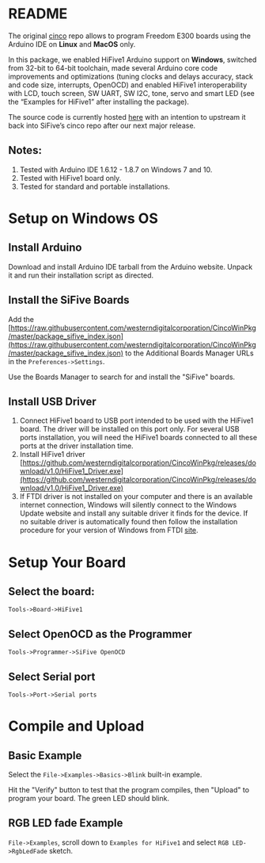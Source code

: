 # README

The original [cinco](https://github.com/sifive/cinco) repo allows to program Freedom E300 boards using the Arduino IDE on **Linux** and **MacOS** only.

In this package, we enabled HiFive1 Arduino support on **Windows**, switched from 32-bit to 64-bit toolchain, made several Arduino core code improvements and optimizations (tuning clocks and delays accuracy, stack and code size, interrupts, OpenOCD) and enabled HiFive1 interoperability with LCD, touch screen, SW UART, SW I2C, tone, servo and smart LED (see the “Examples for HiFive1” after installing the package).

The source code is currently hosted [here](https://github.com/westerndigitalcorporation/cinco/tree/SeptemberUpdate) with an intention to upstream it back into SiFive’s cinco repo after our next major release.

## Notes:
1. Tested with Arduino IDE 1.6.12 - 1.8.7 on Windows 7 and 10.
2. Tested with HiFive1 board only.
3. Tested for standard and portable installations.

# Setup on Windows OS

## Install Arduino

Download and install Arduino IDE tarball from the Arduino website. Unpack it and run their installation script as directed.

## Install the SiFive Boards

Add the [https://raw.githubusercontent.com/westerndigitalcorporation/CincoWinPkg/master/package_sifive_index.json](https://raw.githubusercontent.com/westerndigitalcorporation/CincoWinPkg/master/package_sifive_index.json)
to the Additional Boards Manager URLs in the `Preferences->Settings`.

Use the Boards Manager to search for and install the "SiFive" boards.

## Install USB Driver

1. Connect HiFive1 board to USB port intended to be used with the HiFive1 board. The driver will be installed on this port only. For several USB ports installation, you will need the HiFive1 boards connected to all these ports at the driver installation time.
2. Install HiFive1 driver [https://github.com/westerndigitalcorporation/CincoWinPkg/releases/download/v1.0/HiFive1_Driver.exe](https://github.com/westerndigitalcorporation/CincoWinPkg/releases/download/v1.0/HiFive1_Driver.exe)
3. If FTDI driver is not installed on your computer and there is an available internet connection, Windows will silently connect to the Windows Update website and install any suitable driver it finds for the device. If no suitable driver is automatically found then follow the installation procedure for your version of Windows from FTDI [site](https://www.ftdichip.com/Drivers/VCP.htm).

# Setup Your Board

## Select the board:
```
Tools->Board->HiFive1
```

## Select OpenOCD as the Programmer
```
Tools->Programmer->SiFive OpenOCD
```
## Select Serial port
```
Tools->Port->Serial ports
```
# Compile and Upload

## Basic Example

Select the `File->Examples->Basics->Blink` built-in example.

Hit the "Verify" button to test that  the program compiles,
then "Upload" to program your board. The green LED should blink.

## RGB LED fade Example

`File->Examples`, scroll down to `Examples for HiFive1` and select `RGB LED->RgbLedFade` sketch.
